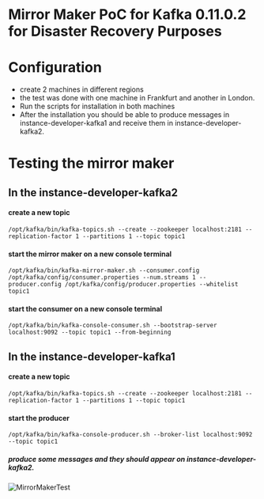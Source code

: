 # Mirror Maker PoC for Kafka 0.11.0.2 for Disaster Recovery Purposes

# Configuration
- create 2 machines in different regions
- the test was done with one machine in Frankfurt and another in London.
- Run the scripts for installation in both machines
- After the installation you should be able to produce messages in instance-developer-kafka1 and receive them in instance-developer-kafka2.

# Testing the mirror maker

## In the instance-developer-kafka2

#### create a new topic
```/opt/kafka/bin/kafka-topics.sh --create --zookeeper localhost:2181 --replication-factor 1 --partitions 1 --topic topic1```

#### start the mirror maker on a new console terminal
```/opt/kafka/bin/kafka-mirror-maker.sh --consumer.config /opt/kafka/config/consumer.properties --num.streams 1 --producer.config /opt/kafka/config/producer.properties --whitelist topic1 ```

#### start the consumer on a new console terminal
```/opt/kafka/bin/kafka-console-consumer.sh --bootstrap-server localhost:9092 --topic topic1 --from-beginning```

## In the instance-developer-kafka1 

#### create a new topic
```/opt/kafka/bin/kafka-topics.sh --create --zookeeper localhost:2181 --replication-factor 1 --partitions 1 --topic topic1```

#### start the producer
```/opt/kafka/bin/kafka-console-producer.sh --broker-list localhost:9092 --topic topic1```

##### produce some messages and they should appear on instance-developer-kafka2.

![MirrorMakerTest](<mirror-maker-test.png>)